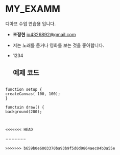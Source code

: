 # MY_EXAMM
디아프 수업 연습용 입니다.

- **조정현** jo4326892@gmail.com
- 저는 노래를 듣거나 영화를 보는 것을 좋아합니다.
- 1234

  ## 예제 코드
```

function setup {
createCanvas( 100, 100);
}

functuin draw() {
background(200);



<<<<<<< HEAD
```
=======
```
>>>>>>> b659b0e6003370ba93b9f5d0d9864aec04b3a55e
